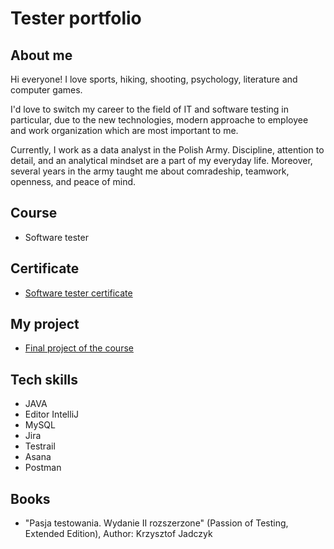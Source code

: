 
# Tester portfolio
## About me
Hi everyone!
I love sports, hiking, shooting, psychology, literature and computer games.

I'd love to switch my career to the field of IT and software testing in particular, due to the new technologies, modern approache to employee and work organization which are most important to me.

Currently, I work as a data analyst in the Polish Army. Discipline, attention to detail, and an analytical mindset are a part of my everyday life. Moreover, several years in the army taught me about comradeship, teamwork, openness, and peace of mind.

## Course
* Software tester
## Certificate
* [Software tester certificate](https://app.diplomasafe.com/pl-PL/diploma/d2c117cfbe000ae9acd285f66facbb8f88a028a2c)
## My project
* [Final project of the course](https://drive.google.com/drive/folders/1dTiTV9ygcqcIoNHNnf4E6U37BZovRXAv?usp=sharing)
## Tech skills 
* JAVA
* Editor IntelliJ
* MySQL
* Jira
* Testrail
* Asana
* Postman
 
## Books
* "Pasja testowania. Wydanie II rozszerzone" (Passion of Testing, Extended Edition), Author: Krzysztof Jadczyk 

